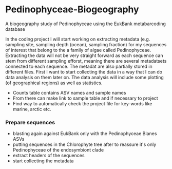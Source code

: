 # Pedinophyceae-Biogeography
A biogeography study of Pedinophyceae using the EukBank metabarcoding database

In the coding project I will start working on extracting metadata (e.g. sampling site, sampling depth (ocean), sampling fraction) for my sequences of interest that belong to the a family of algae called Pedinophyceae. Extracting the data will not be very straight forward as each sequence can stem from different sampling efforst, meaning there are several metadatsets connected to each sequence. The metadat are also partially stored in different files. First I want to start collecting the data in a way that I can do data analysis on them later on. The data analysis will include some plotting (of geographical regions) as well as statistics.

- Counts table contains ASV names and sample names
- From there can make link to sample table and if necessary to project
- Find way to automatically check the project file for key-words like marine, arctic etc.

### Prepare sequences

- blasting again against EukBank only with the Pedinophyceae Blanes ASVs
- putting sequences in the Chlorophyte tree after to reassure it's only Pedinophyceae of the endosymbiont clade
- extract headers of the sequences
- start collecting the metadata

